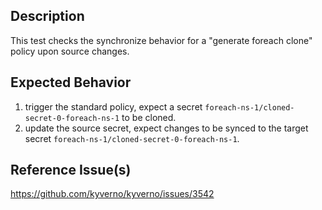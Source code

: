 ## Description

This test checks the synchronize behavior for a "generate foreach clone" policy upon source changes.

## Expected Behavior

1. trigger the standard policy, expect a secret `foreach-ns-1/cloned-secret-0-foreach-ns-1` to be cloned.
2. update the source secret, expect changes to be synced to the target secret `foreach-ns-1/cloned-secret-0-foreach-ns-1`.

## Reference Issue(s)

https://github.com/kyverno/kyverno/issues/3542